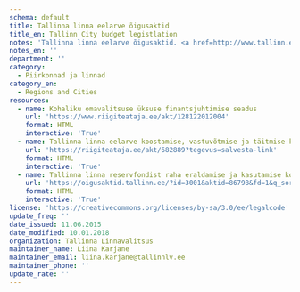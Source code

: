 ```yaml
---
schema: default
title: Tallinna linna eelarve õigusaktid
title_en: Tallinn City budget legistlation
notes: 'Tallinna linna eelarve õigusaktid. <a href=http://www.tallinn.ee/eelarve>Tallinna eelarved</a>.'
notes_en: ''
department: ''
category:
  - Piirkonnad ja linnad
category_en:
  - Regions and Cities
resources:
  - name: Kohaliku omavalitsuse üksuse finantsjuhtimise seadus
    url: 'https://www.riigiteataja.ee/akt/128122012004'
    format: HTML
    interactive: 'True'
  - name: Tallinna linna eelarve koostamise, vastuvõtmise ja täitmise kord
    url: 'https://riigiteataja.ee/akt/682889?tegevus=salvesta-link'
    format: HTML
    interactive: 'True'
  - name: Tallinna linna reservfondist raha eraldamise ja kasutamise kord
    url: 'https://oigusaktid.tallinn.ee/?id=3001&aktid=86798&fd=1&q_sort=elex_akt.akt_vkp'
    format: HTML
    interactive: 'True'
license: 'https://creativecommons.org/licenses/by-sa/3.0/ee/legalcode'
update_freq: ''
date_issued: 11.06.2015
date_modified: 10.01.2018
organization: Tallinna Linnavalitsus
maintainer_name: Liina Karjane
maintainer_email: liina.karjane@tallinnlv.ee
maintainer_phone: ''
update_rate: ''
---
```

